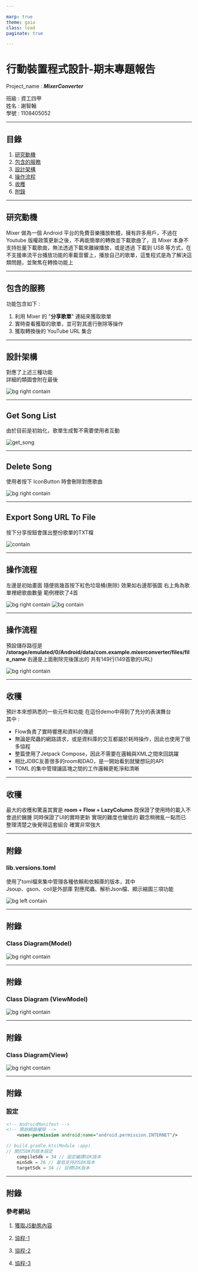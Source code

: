 ```yaml
---

marp: true
theme: gaia
class: lead
paginate: true

---
```


<!-- _paginate: false -->

# 行動裝置程式設計-期末專題報告

Project_name : ***MixerConverter***

班級 : 資工四甲  
姓名 : 謝智翰  
學號 : 1108405052  

---

## 目錄

1. [研究動機](#研究動機)
2. [包含的服務](#包含的服務)
3. [設計架構](#設計架構)
4. [操作流程](#操作流程)
5. [收穫](#收穫)
6. [附錄](#附錄)

---

## 研究動機

Mixer 做為一個 Android 平台的免費音樂播放軟體，擁有許多用戶，不過在Youtube 版權政策更新之後，不再能簡單的轉換並下載歌曲了，且 Mixer 本身不支持批量下載歌曲，無法透過下載來離線播放，或是透過 下載到 USB 等方式，在不支援串流平台播放功能的車載音響上，播放自己的歌單，這隻程式是為了解決這類問題，並聚焦在轉換功能上

---

## 包含的服務

功能包含如下 :  

1. 利用 Mixer 的 "**分享歌單**" 連結來獲取歌單
2. 實時查看獲取的歌單，並可對其進行刪除等操作
3. 獲取轉換後的 YouTube URL 集合

---

## 設計架構

對應了上述三種功能  
詳細的類圖會附在最後

![bg right contain](./out/res/User_Case.png)

---

## Get Song List

由於目前是初始化，歌單生成暫不需要使用者互動  

![get_song](./out/res/get_song.png)

---

## Delete Song

使用者按下 IconButton 時會刪除對應歌曲

![bg right contain](./out/res/delete_song.png)

---

## Export Song URL To File

按下分享按鈕會匯出整份歌單的TXT檔

![contain](./out/res/export_song.png)

---

## 操作流程

左邊是初始畫面
隨便挑幾首按下紅色垃圾桶(刪除)
效果如右邊那張圖
右上角為歌單裡總歌曲數量
範例裡砍了4首

![bg right contain](./out/res/Screenshot_StartScreen.png)
![bg contain](./out/res/Screenshot_DeleteSong.png)

---

## 操作流程

預設儲存路徑是
**/storage/emulated/0/Android/data/com.example.mixerconverter/files/file_name**
右邊是上面刪除完後匯出的
共有149行(149首歌的URL)

![bg right contain](./out/res/ExportSong_TXT.png)

---

## 收穫

預計本來想熟悉的一些元件和功能
在這份demo中得到了充分的表演舞台  
其中 :  

* Flow負責了實時響應和資料的傳遞
* 無論是爬蟲的網路請求，或是資料庫的交互都屬於耗時操作，因此也使用了很多協程
* 整篇使用了Jetpack Compose，因此不需要在邏輯與XML之間來回跳躍
* 相比JDBC友善很多的room和DAO，是一開始看到就蠻想玩的API
* TOML 的集中管理讓區塊之間的工作邏輯更乾淨和清晰

---

## 收穫

最大的收穫和驚喜其實是
**room + Flow + LazyColumn**
既保證了使用時的載入不會過於臃腫
同時保證了UI的實時更新
實現的難度也蠻低的
觀念稍微亂一點而已
整理清楚之後覺得這套組合
確實非常強大

---

## 附錄

### lib.versions.toml

使用了toml檔來集中管理各種依賴和依賴庫的版本，其中  
Jsoup、gson、coil是外部庫
對應爬蟲、解析Json檔、顯示縮圖三項功能

![bg left contain](./out/res/TOML_Version_Diagram.png)

---

## 附錄

### Class Diagram(Model)

![bg right contain](./out/res/Model.png)

---

## 附錄

### Class Diagram  (ViewModel)

![bg right contain](./out/res/ViewModel.png)

---

## 附錄

### Class Diagram(View)

![bg right contain](./out/res/View.png)

---

## 附錄

### 設定

```XML
<!-- AndroidManifest -->
<!-- 開啟網路權限 -->
    <uses-permission android:name="android.permission.INTERNET"/>
```

```kotlin
// build.gradle.kts(Module :app)
// 關於SDK的版本設定
    compileSdk = 34 // 設定編譯SDK版本
    minSdk = 26 // 最低支持的SDK版本
    targetSdk = 34 // 目標SDK版本
```

---

## 附錄

### 參考網站

1. [獲取JS動態內容](https://blog.51cto.com/itafei/2072331)

2. [協程-1](https://rengwuxian.com/kotlin-coroutines-1/)

3. [協程-2](https://rengwuxian.com/kotlin-coroutines-2/)

4. [協程-3](https://rengwuxian.com/kotlin-coroutines-3/)
